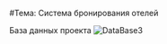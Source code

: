 #Тема: Система бронирования отелей

База данных проекта
![DataBase3](https://github.com/user-attachments/assets/1d73e0fd-ec2e-42f6-94da-57968bfa6b4f)
